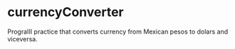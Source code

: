 currencyConverter
=================

PrograIII practice that converts currency from Mexican pesos to dolars and viceversa.

